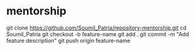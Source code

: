 # mentorship
git clone https://github.com/Soumil_Patria/repository-mentorship.git
cd Soumil_Patria
git checkout -b feature-name
git add .
git commit -m "Add feature description"
git push origin feature-name

